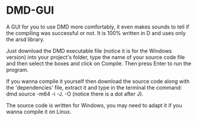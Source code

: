 # DMD-GUI
A GUI for you to use DMD more comfortably, it even makes sounds to tell if the compiling was successful or not. It is 100% written in D and uses only the arsd library.

Just download the DMD executable file (notice it is for the Windows version) into your project's folder, type the name of your source code file and then select the boxes and click on Compile. Then press Enter to run the program.

If you wanna compile it yourself then download the source code along with the 'dependencies' file, extract it and type in the terminal the command: dmd source -m64 -i -J. -O (notice there is a dot after J).

The source code is written for Windows, you may need to adapt it if you wanna compile it on Linux.
